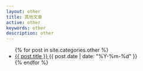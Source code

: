 ```yaml
---
layout: other
title: 其他文章
active: other
keywords: other
description: other
---
```


<link href="/assets/css/cates.css" rel="stylesheet">
 
<ul class="list-group list-group-flush">
   {% for post in site.categories.other %}
    <li class="list-group-item d-flex align-items-center">
        <a class="text-secondary" href="{{ post.url }}">{{ post.title }} </a>
        <span class="ml-auto date"> {{ post.date | date: "%Y-%m-%d" }} </span> 
    </li>
    {% endfor %}
</ul>
